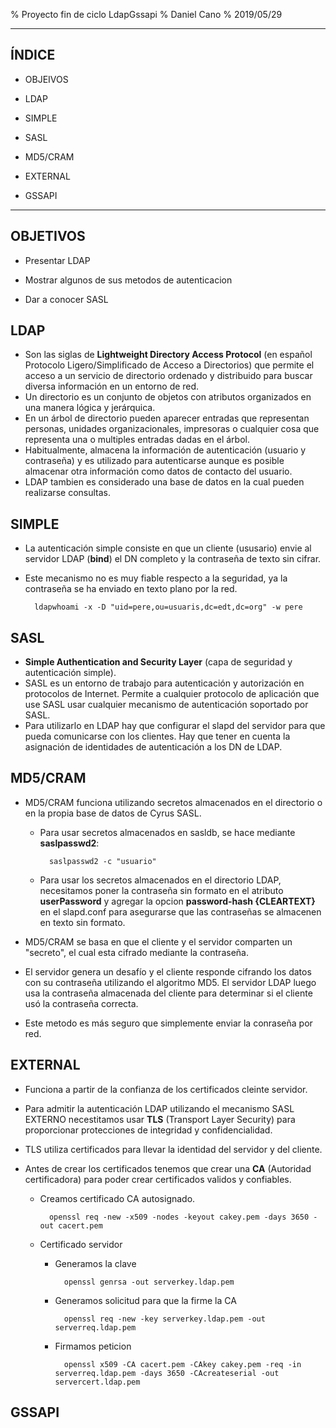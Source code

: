 % Proyecto fin de ciclo LdapGssapi
% Daniel Cano
% 2019/05/29


---

## ÍNDICE


* OBJEIVOS

* LDAP

* SIMPLE

* SASL

* MD5/CRAM

* EXTERNAL

* GSSAPI

---

## OBJETIVOS

* Presentar LDAP

* Mostrar algunos de sus metodos de autenticacion

* Dar a conocer SASL

## LDAP

* Son las siglas de **Lightweight Directory Access Protocol** (en español Protocolo Ligero/Simplificado de Acceso a Directorios)
que permite el acceso a un servicio de directorio ordenado y distribuido para buscar diversa información en un entorno de red.
* Un directorio es un conjunto de objetos con atributos organizados en una manera lógica y jerárquica.
* En un árbol de directorio pueden aparecer entradas que representan personas, unidades organizacionales, impresoras o cualquier cosa que representa una o multiples entradas dadas en el árbol.
* Habitualmente, almacena la información de autenticación (usuario y contraseña) y es utilizado para autenticarse 
aunque es posible almacenar otra información como datos de contacto del usuario.
* LDAP tambien  es considerado una base de datos en la cual pueden realizarse consultas.


## SIMPLE

* La autenticación simple consiste en que un cliente (ususario) envie al servidor LDAP (**bind**) el DN completo y la contraseña de texto sin cifrar.
* Este mecanismo no es muy fiable respecto a la seguridad, ya la contraseña se ha enviado en texto plano por la red.

		ldapwhoami -x -D "uid=pere,ou=usuaris,dc=edt,dc=org" -w pere

## SASL

* **Simple Authentication and Security Layer** (capa de seguridad y autenticación simple).
* SASL es un entorno de trabajo para autenticación y autorización en protocolos de Internet. Permite a cualquier protocolo de aplicación que use SASL usar cualquier mecanismo de autenticación soportado por SASL.
* Para utilizarlo en LDAP hay que configurar el slapd del servidor para que pueda comunicarse con los clientes. Hay que tener en cuenta la asignación de identidades de autenticación a los DN de LDAP.


## MD5/CRAM

* MD5/CRAM funciona utilizando secretos almacenados en el directorio o en la propia base de datos de Cyrus SASL.
    * Para usar secretos almacenados en sasldb, se hace mediante **saslpasswd2**:
				
			saslpasswd2 -c "usuario"
	* Para usar los secretos almacenados en el directorio LDAP, necesitamos poner la contraseña sin formato en el atributo **userPassword** y agregar la opcion 
	**password-hash   {CLEARTEXT}**	en el slapd.conf para asegurarse que las contraseñas se almacenen en texto sin formato.
	
* MD5/CRAM se basa en que el cliente y el servidor comparten un "secreto", el cual esta cifrado mediante la contraseña.
* El servidor genera un desafío y el cliente responde cifrando los datos con su contraseña utilizando el algoritmo MD5.
El servidor LDAP luego usa la contraseña almacenada del cliente para determinar si el cliente usó la contraseña correcta.
* Este metodo es más seguro que simplemente enviar la conraseña por red.


## EXTERNAL

* Funciona a partir de la confianza de los certificados cleinte servidor.

* Para admitir la autenticación LDAP utilizando el mecanismo SASL EXTERNO necestitamos usar **TLS** (Transport Layer Security) para proporcionar protecciones de integridad y confidencialidad.

* TLS utiliza certificados para llevar la identidad del servidor y del cliente.

* Antes de crear los certificados tenemos que crear una **CA** (Autoridad certificadora) para poder crear certificados validos y confiables. 

	* Creamos certificado CA autosignado. 
 
			openssl req -new -x509 -nodes -keyout cakey.pem -days 3650 -out cacert.pem
  
	* Certificado servidor
 
		* Generamos la clave
				
				openssl genrsa -out serverkey.ldap.pem
  
		* Generamos solicitud para que la firme la CA
				
				openssl req -new -key serverkey.ldap.pem -out serverreq.ldap.pem
	
		* Firmamos peticion
	
				openssl x509 -CA cacert.pem -CAkey cakey.pem -req -in serverreq.ldap.pem -days 3650 -CAcreateserial -out servercert.ldap.pem
  
## GSSAPI

